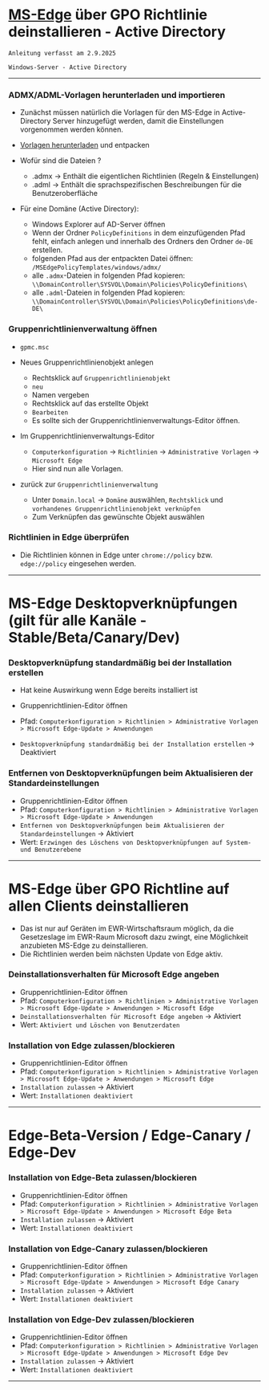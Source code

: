 # [MS-Edge](https://www.microsoft.com/de-de/edge/download?ch=1&form=MA13FJ) über GPO Richtlinie deinstallieren - Active Directory

`Anleitung verfasst am 2.9.2025`

`Windows-Server - Active Directory`


-------------------------------------------------------------------------------------------------------------


### ADMX/ADML-Vorlagen herunterladen und importieren
- Zunächst müssen natürlich die Vorlagen für den MS-Edge in Active-Directory Server hinzugefügt werden, damit die Einstellungen vorgenommen werden können.
- [Vorlagen herunterladen](https://www.microsoft.com/en-us/edge/business/download?ch=1&cs=3515903432&form=MA13FJ) und entpacken

- Wofür sind die Dateien ?
	- .admx → Enthält die eigentlichen Richtlinien (Regeln & Einstellungen)
	- .adml → Enthält die sprachspezifischen Beschreibungen für die Benutzeroberfläche

- Für eine Domäne (Active Directory):
	- Windows Explorer auf AD-Server öffnen
	- Wenn der Ordner `PolicyDefinitions` in dem einzufügenden Pfad fehlt, einfach anlegen und innerhalb des Ordners den Ordner `de-DE` erstellen.
	- folgenden Pfad aus der entpackten Datei öffnen: `/MSEdgePolicyTemplates/windows/admx/`
	- alle `.admx`-Dateien in folgenden Pfad kopieren: `\\DomainController\SYSVOL\Domain\Policies\PolicyDefinitions\`
	- alle `.adml`-Dateien in folgenden Pfad kopieren: `\\DomainController\SYSVOL\Domain\Policies\PolicyDefinitions\de-DE\`



### Gruppenrichtlinienverwaltung öffnen
- `gpmc.msc`
- Neues Gruppenrichtlinienobjekt anlegen
	- Rechtsklick auf `Gruppenrichtlinienobjekt`
	- `neu`
	- Namen vergeben
	- Rechtsklick auf das erstellte Objekt
	- `Bearbeiten`
	- Es sollte sich der Gruppenrichtlinienverwaltungs-Editor öffnen.

- Im Gruppenrichtlinienverwaltungs-Editor
	- `Computerkonfiguration` → `Richtlinien` → `Administrative Vorlagen` → `Microsoft Edge`
	- Hier sind nun alle Vorlagen.

- zurück zur `Gruppenrichtlinienverwaltung`
	- Unter `Domain.local` -> `Domäne` auswählen, `Rechtsklick` und `vorhandenes Gruppenrichtlinienobjekt verknüpfen`
	- Zum Verknüpfen das gewünschte Objekt auswählen


### Richtlinien in Edge überprüfen
- Die Richtlinien können in Edge unter `chrome://policy` bzw. `edge://policy` eingesehen werden.


-------------------------------------------------------------------------------------------------------------


# MS-Edge Desktopverknüpfungen (gilt für alle Kanäle - Stable/Beta/Canary/Dev)


### Desktopverknüpfung standardmäßig bei der Installation erstellen
- Hat keine Auswirkung wenn Edge bereits installiert ist

- Gruppenrichtlinien-Editor öffnen
- Pfad: `Computerkonfiguration > Richtlinien > Administrative Vorlagen > Microsoft Edge-Update > Anwendungen`
- `Desktopverknüpfung standardmäßig bei der Installation erstellen` -> Deaktiviert


### Entfernen von Desktopverknüpfungen beim Aktualisieren der Standardeinstellungen
- Gruppenrichtlinien-Editor öffnen
- Pfad: `Computerkonfiguration > Richtlinien > Administrative Vorlagen > Microsoft Edge-Update > Anwendungen`
- `Entfernen von Desktopverknüpfungen beim Aktualisieren der Standardeinstellungen` -> Aktiviert
- Wert: `Erzwingen des Löschens von Desktopverknüpfungen auf System- und Benutzerebene`


-------------------------------------------------------------------------------------------------------------


# MS-Edge über GPO Richtline auf allen Clients deinstallieren

- Das ist nur auf Geräten im EWR-Wirtschaftsraum möglich, da die Gesetzeslage im EWR-Raum Microsoft dazu zwingt, eine Möglichkeit anzubieten MS-Edge zu deinstallieren.
- Die Richtlinien werden beim nächsten Update von Edge aktiv.


### Deinstallationsverhalten für Microsoft Edge angeben
- Gruppenrichtlinien-Editor öffnen
- Pfad: `Computerkonfiguration > Richtlinien > Administrative Vorlagen > Microsoft Edge-Update > Anwendungen > Microsoft Edge`
- `Deinstallationsverhalten für Microsoft Edge angeben` -> Aktiviert
- Wert: `Aktiviert und Löschen von Benutzerdaten`


### Installation von Edge zulassen/blockieren
- Gruppenrichtlinien-Editor öffnen
- Pfad: `Computerkonfiguration > Richtlinien > Administrative Vorlagen > Microsoft Edge-Update > Anwendungen > Microsoft Edge`
- `Installation zulassen` -> Aktiviert
- Wert: `Installationen deaktiviert`


-------------------------------------------------------------------------------------------------------------


# Edge-Beta-Version / Edge-Canary / Edge-Dev


### Installation von Edge-Beta zulassen/blockieren
- Gruppenrichtlinien-Editor öffnen
- Pfad: `Computerkonfiguration > Richtlinien > Administrative Vorlagen > Microsoft Edge-Update > Anwendungen > Microsoft Edge Beta`
- `Installation zulassen` -> Aktiviert
- Wert: `Installationen deaktiviert`


### Installation von Edge-Canary zulassen/blockieren
- Gruppenrichtlinien-Editor öffnen
- Pfad: `Computerkonfiguration > Richtlinien > Administrative Vorlagen > Microsoft Edge-Update > Anwendungen > Microsoft Edge Canary`
- `Installation zulassen` -> Aktiviert
- Wert: `Installationen deaktiviert`


### Installation von Edge-Dev zulassen/blockieren
- Gruppenrichtlinien-Editor öffnen
- Pfad: `Computerkonfiguration > Richtlinien > Administrative Vorlagen > Microsoft Edge-Update > Anwendungen > Microsoft Edge Dev`
- `Installation zulassen` -> Aktiviert
- Wert: `Installationen deaktiviert`


-------------------------------------------------------------------------------------------------------------

